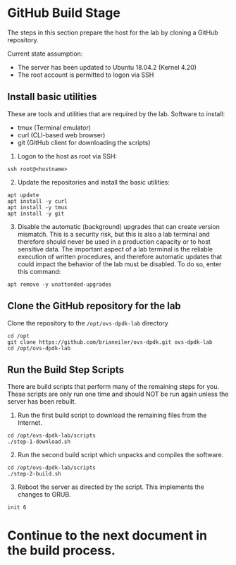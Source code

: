 # GitHub Build Stage
The steps in this section prepare the host for the lab by cloning a GitHub repository.

Current state assumption:
* The server has been updated to Ubuntu 18.04.2 (Kernel 4.20)
* The root account is permitted to logon via SSH

## Install basic utilities
These are tools and utilities that are required by the lab.
Software to install:
* tmux (Terminal emulator)
* curl (CLI-based web browser)
* git (GitHub client for downloading the scripts)

1. Logon to the host as root via SSH:
```
ssh root@<hostname>
```

2. Update the repositories and install the basic utilities:
```
apt update
apt install -y curl
apt install -y tmux
apt install -y git
```
3. Disable the automatic (background) upgrades that can create version mismatch. This is a security risk, but this is also a lab terminal and therefore should never be used in a production capacity or to host sensitive data. The important aspect of a lab terminal is the reliable execution of written procedures, and therefore automatic updates that could impact the behavior of the lab must be disabled. To do so, enter this command:
```
apt remove -y unattended-upgrades
```

## Clone the GitHub repository for the lab
Clone the repository to the `/opt/ovs-dpdk-lab` directory
```
cd /opt
git clone https://github.com/brianeiler/ovs-dpdk.git ovs-dpdk-lab
cd /opt/ovs-dpdk-lab
```

## Run the Build Step Scripts
There are build scripts that perform many of the remaining steps for you. These scripts are only run one time and should NOT be run again unless the server has been rebuilt.

1. Run the first build script to download the remaining files from the Internet.
```
cd /opt/ovs-dpdk-lab/scripts
./step-1-download.sh
```
2. Run the second build script which unpacks and compiles the software.
```
cd /opt/ovs-dpdk-lab/scripts
./step-2-build.sh
```
3. Reboot the server as directed by the script. This implements the changes to GRUB.
```
init 6
```


# Continue to the next document in the build process.
